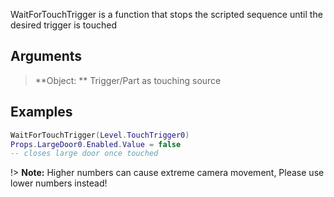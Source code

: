 WaitForTouchTrigger is a function that stops the scripted sequence until the desired trigger is touched

## Arguments

> **Object: ** Trigger/Part as touching source

## Examples

```lua
WaitForTouchTrigger(Level.TouchTrigger0)
Props.LargeDoor0.Enabled.Value = false
-- closes large door once touched
```

!> **Note:** Higher numbers can cause extreme camera movement, Please use lower numbers instead!
